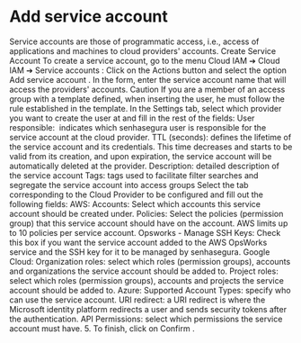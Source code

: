 # Add service account 

Service accounts are those of programmatic access, i.e., access of applications and machines to cloud providers' accounts.
Create Service Account
To create a service account, go to the menu 
Cloud IAM ➔ Cloud IAM ➔ Service accounts
:
Click on the Actions button and select the option 
Add service account
.
In the form, enter the service account name that will access the providers' accounts.
Caution
If you are a member of an access group with a template defined, when inserting the user, he must follow the rule established in the template.
In the 
Settings
 tab, select which provider you want to create the user at and fill in the rest of the fields:
User responsible: 
indicates which senhasegura user is responsible for the service account at the cloud provider.
TTL (seconds):
 defines the lifetime of the service account and its credentials. This time decreases and starts to be valid from its creation, and upon expiration, the service account will be automatically deleted at the provider.
Description:
 detailed description of the service account
Tags:
 tags used to facilitate filter searches and segregate the service account into access groups
Select the tab corresponding to the Cloud Provider to be configured and fill out the following fields:
AWS:
Accounts:
 Select which accounts this service account should be created under.
Policies:
 Select the policies (permission group) that this service account should have on the account. AWS limits up to 10 policies per service account.
Opsworks - Manage SSH Keys:
 Check this box if you want the service account added to the AWS OpsWorks service and the SSH key for it to be managed by senhasegura.
Google Cloud:
Organization roles:
 select which roles (permission groups), accounts and organizations the service account should be added to.
Project roles:
 select which roles (permission groups), accounts and projects the service account should be added to.
Azure:
Supported Account Types:
 specify who can use the service account.
URI redirect:
 a URI redirect is where the Microsoft identity platform redirects a user and sends security tokens after the authentication.
API Permissions:
 select which permissions the service account must have.
5. To finish, click on 
Confirm
.